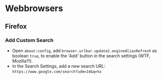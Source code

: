 Webbrowsers
===========

Firefox
-------

### Add Custom Search

- Open `about:config`, add `browser.urlbar.update2.engineAliasRefresh` as boolean `true`, to enable the 'Add' button in the search settings (WTF, Mozilla?!).
- In the Search Settings, add a new search URL: `https://www.google.com/search?udm=14&q=%s`
